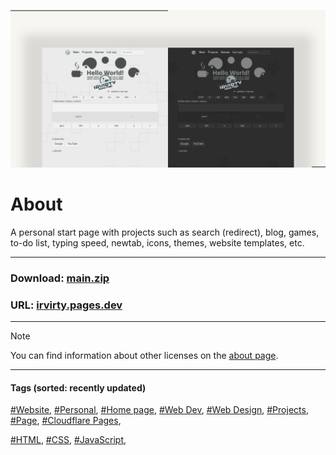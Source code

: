 <!-- README.md v.1.8.2 -->
  
![page with a light and dark theme and theme settings](/img/github-banner-settings.png)  
  
# About

A personal start page with projects such as search (redirect), blog, games, to-do list, typing speed, newtab, icons, themes, website templates, etc.
  
---
  
### Download: [main.zip](https://github.com/irvirty/irvirty.pages.dev/archive/refs/heads/main.zip)  
### URL: [irvirty.pages.dev](https://irvirty.pages.dev/)  
  
---
  
> [!NOTE]
> You can find information about other licenses on the [about page](https://irvirty.pages.dev/about.html#license).
  
---
   
#### Tags (sorted: recently updated)  
[#Website](https://github.com/topics/website&s=updated),
[#Personal](https://github.com/topics/personal&s=updated),
[#Home page](https://github.com/topics/homepage&s=updated),
[#Web Dev](https://github.com/topics/webdev&s=updated),
[#Web Design](https://github.com/topics/webdesign&s=updated), 
[#Projects](https://github.com/topics/projects&s=updated),
[#Page](https://github.com/topics/page&s=updated),
[#Cloudflare Pages](https://github.com/topics/cloudflare-pages&s=updated),
  
[#HTML](https://github.com/topics/HTML&s=updated),
[#CSS](https://github.com/topics/css&s=updated),
[#JavaScript](https://github.com/topics/javascript&s=updated),



